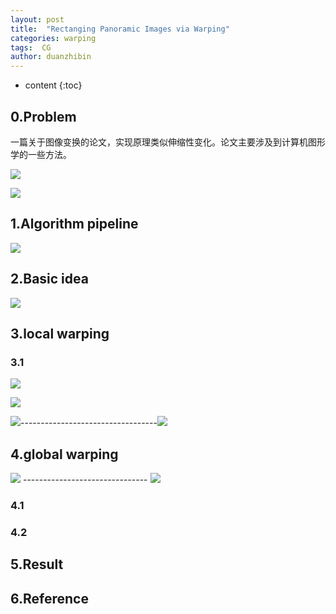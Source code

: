 ```yaml
---
layout: post
title:  "Rectanging Panoramic Images via Warping"
categories: warping  
tags:  CG
author: duanzhibin
---
```


* content
{:toc}



## 0.Problem

  一篇关于图像变换的论文，实现原理类似伸缩性变化。论文主要涉及到计算机图形学的一些方法。

![]({{site.baseurl}}/downloads/Rectanging/picture_9.jpg)

![]({{site.baseurl}}/downloads/Rectanging/picture_10.jpg)


## 1.Algorithm pipeline
![]({{site.baseurl}}/downloads/Rectanging/picture_1.jpg)


## 2.Basic idea
![]({{site.baseurl}}/downloads/Rectanging/picture_2.jpg)


## 3.local warping


### 3.1
![]({{site.baseurl}}/downloads/Rectanging/picture_8.jpg)


![]({{site.baseurl}}/downloads/Rectanging/picture_3.jpg)


![]({{site.baseurl}}/downloads/Rectanging/picture_4.jpg)----------------------------------![]({{site.baseurl}}/downloads/Rectanging/picture_5.jpg)


## 4.global warping

![]({{site.baseurl}}/downloads/Rectanging/picture_6.jpg) -------------------------------  ![]({{site.baseurl}}/downloads/Rectanging/picture_7.jpg)

### 4.1


### 4.2


## 5.Result



## 6.Reference

